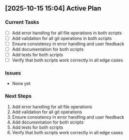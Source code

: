 ## [2025-10-15 15:04] Active Plan

### Current Tasks
- [ ] Add error handling for all file operations in both scripts
- [ ] Add validation for all git operations in both scripts
- [ ] Ensure consistency in error handling and user feedback
- [ ] Add documentation for both scripts
- [ ] Add tests for both scripts
- [ ] Verify that both scripts work correctly in all edge cases

### Issues
- None yet

### Next Steps
1. Add error handling for all file operations
2. Add validation for all git operations
3. Ensure consistency in error handling and user feedback
4. Add documentation for both scripts
5. Add tests for both scripts
6. Verify that both scripts work correctly in all edge cases